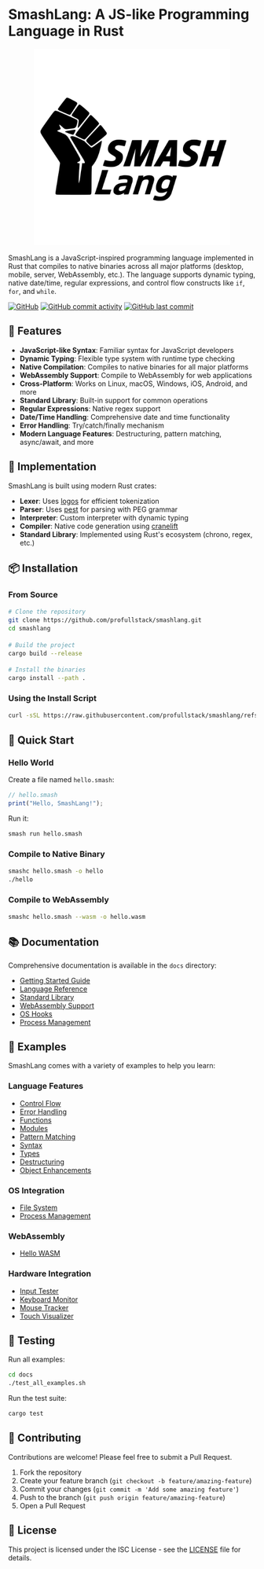 # SmashLang: A JS-like Programming Language in Rust

<p align="center">
  <picture>
    <source media="(prefers-color-scheme: dark)" srcset="assets/logo.dark.svg">
    <img src="assets/logo.light.svg" alt="SmashLang logo" width="400" />
  </picture>
</p>

SmashLang is a JavaScript-inspired programming language implemented in Rust that compiles to native binaries across all major platforms (desktop, mobile, server, WebAssembly, etc.). The language supports dynamic typing, native date/time, regular expressions, and control flow constructs like `if`, `for`, and `while`.


[![GitHub](https://img.shields.io/github/license/profullstack/smashlang)](https://github.com/profullstack/smashlang/blob/master/LICENSE)
[![GitHub commit activity](https://img.shields.io/github/commit-activity/m/profullstack/smashlang)](https://github.com/profullstack/smashlang/pulse)
[![GitHub last commit](https://img.shields.io/github/last-commit/profullstack/smashlang)](https://github.com/profullstack/smashlang/commits/master)


## 🚀 Features

- **JavaScript-like Syntax**: Familiar syntax for JavaScript developers
- **Dynamic Typing**: Flexible type system with runtime type checking
- **Native Compilation**: Compiles to native binaries for all major platforms
- **WebAssembly Support**: Compile to WebAssembly for web applications
- **Cross-Platform**: Works on Linux, macOS, Windows, iOS, Android, and more
- **Standard Library**: Built-in support for common operations
- **Regular Expressions**: Native regex support
- **Date/Time Handling**: Comprehensive date and time functionality
- **Error Handling**: Try/catch/finally mechanism
- **Modern Language Features**: Destructuring, pattern matching, async/await, and more

## 🧰 Implementation

SmashLang is built using modern Rust crates:

- **Lexer**: Uses [logos](https://crates.io/crates/logos) for efficient tokenization
- **Parser**: Uses [pest](https://crates.io/crates/pest) for parsing with PEG grammar
- **Interpreter**: Custom interpreter with dynamic typing
- **Compiler**: Native code generation using [cranelift](https://crates.io/crates/cranelift)
- **Standard Library**: Implemented using Rust's ecosystem (chrono, regex, etc.)

## 📦 Installation

### From Source

```bash
# Clone the repository
git clone https://github.com/profullstack/smashlang.git
cd smashlang

# Build the project
cargo build --release

# Install the binaries
cargo install --path .
```

### Using the Install Script

```bash
curl -sSL https://raw.githubusercontent.com/profullstack/smashlang/refs/heads/master/install.sh | bash -s -- --master
```

## 🚀 Quick Start

### Hello World

Create a file named `hello.smash`:

```javascript
// hello.smash
print("Hello, SmashLang!");
```

Run it:

```bash
smash run hello.smash
```

### Compile to Native Binary

```bash
smashc hello.smash -o hello
./hello
```

### Compile to WebAssembly

```bash
smashc hello.smash --wasm -o hello.wasm
```

## 📚 Documentation

Comprehensive documentation is available in the `docs` directory:

- [Getting Started Guide](docs/getting-started/README.md)
- [Language Reference](docs/language/README.md)
- [Standard Library](docs/std/README.md)
- [WebAssembly Support](docs/wasm_support.md)
- [OS Hooks](docs/std_os_hooks.md)
- [Process Management](docs/std_process.md)

## 🧪 Examples

SmashLang comes with a variety of examples to help you learn:

### Language Features

- [Control Flow](docs/language/examples/control-flow.smash)
- [Error Handling](docs/language/examples/error-handling.smash)
- [Functions](docs/language/examples/functions.smash)
- [Modules](docs/language/examples/modules.smash)
- [Pattern Matching](docs/language/examples/pattern-matching.smash)
- [Syntax](docs/language/examples/syntax.smash)
- [Types](docs/language/examples/types.smash)
- [Destructuring](docs/language/examples/destructuring.smash)
- [Object Enhancements](docs/language/examples/object-enhancements.smash)

### OS Integration

- [File System](docs/os_hooks/examples/file_system.smash)
- [Process Management](docs/os_hooks/examples/process_management.smash)

### WebAssembly

- [Hello WASM](docs/wasm/examples/hello_wasm.smash)

### Hardware Integration

- [Input Tester](docs/hardware/examples/input_tester.smash)
- [Keyboard Monitor](docs/hardware/examples/keyboard_monitor.smash)
- [Mouse Tracker](docs/hardware/examples/mouse_tracker.smash)
- [Touch Visualizer](docs/hardware/examples/touch_visualizer.smash)

## 🧪 Testing

Run all examples:

```bash
cd docs
./test_all_examples.sh
```

Run the test suite:

```bash
cargo test
```

## 🤝 Contributing

Contributions are welcome! Please feel free to submit a Pull Request.

1. Fork the repository
2. Create your feature branch (`git checkout -b feature/amazing-feature`)
3. Commit your changes (`git commit -m 'Add some amazing feature'`)
4. Push to the branch (`git push origin feature/amazing-feature`)
5. Open a Pull Request

## 📄 License

This project is licensed under the ISC License - see the [LICENSE](LICENSE) file for details.